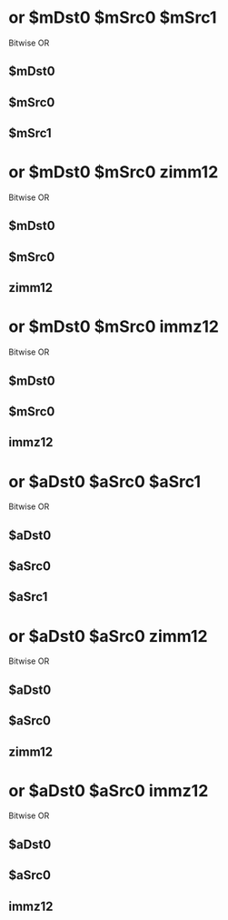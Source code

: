 # or $mDst0 $mSrc0 $mSrc1

Bitwise OR


## $mDst0

## $mSrc0

## $mSrc1

# or $mDst0 $mSrc0 zimm12

Bitwise OR


## $mDst0

## $mSrc0

## zimm12

# or $mDst0 $mSrc0 immz12

Bitwise OR


## $mDst0

## $mSrc0

## immz12

# or $aDst0 $aSrc0 $aSrc1

Bitwise OR


## $aDst0

## $aSrc0

## $aSrc1

# or $aDst0 $aSrc0 zimm12

Bitwise OR


## $aDst0

## $aSrc0

## zimm12

# or $aDst0 $aSrc0 immz12

Bitwise OR


## $aDst0

## $aSrc0

## immz12

